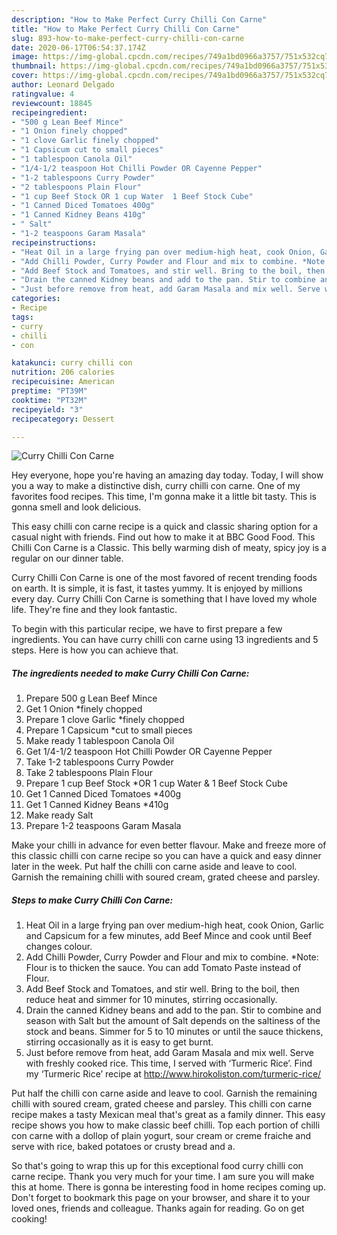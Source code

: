 ```yaml
---
description: "How to Make Perfect Curry Chilli Con Carne"
title: "How to Make Perfect Curry Chilli Con Carne"
slug: 893-how-to-make-perfect-curry-chilli-con-carne
date: 2020-06-17T06:54:37.174Z
image: https://img-global.cpcdn.com/recipes/749a1bd0966a3757/751x532cq70/curry-chilli-con-carne-recipe-main-photo.jpg
thumbnail: https://img-global.cpcdn.com/recipes/749a1bd0966a3757/751x532cq70/curry-chilli-con-carne-recipe-main-photo.jpg
cover: https://img-global.cpcdn.com/recipes/749a1bd0966a3757/751x532cq70/curry-chilli-con-carne-recipe-main-photo.jpg
author: Leonard Delgado
ratingvalue: 4
reviewcount: 18845
recipeingredient:
- "500 g Lean Beef Mince"
- "1 Onion finely chopped"
- "1 clove Garlic finely chopped"
- "1 Capsicum cut to small pieces"
- "1 tablespoon Canola Oil"
- "1/4-1/2 teaspoon Hot Chilli Powder OR Cayenne Pepper"
- "1-2 tablespoons Curry Powder"
- "2 tablespoons Plain Flour"
- "1 cup Beef Stock OR 1 cup Water  1 Beef Stock Cube"
- "1 Canned Diced Tomatoes 400g"
- "1 Canned Kidney Beans 410g"
- " Salt"
- "1-2 teaspoons Garam Masala"
recipeinstructions:
- "Heat Oil in a large frying pan over medium-high heat, cook Onion, Garlic and Capsicum for a few minutes, add Beef Mince and cook until Beef changes colour."
- "Add Chilli Powder, Curry Powder and Flour and mix to combine. *Note: Flour is to thicken the sauce. You can add Tomato Paste instead of Flour."
- "Add Beef Stock and Tomatoes, and stir well. Bring to the boil, then reduce heat and simmer for 10 minutes, stirring occasionally."
- "Drain the canned Kidney beans and add to the pan. Stir to combine and season with Salt but the amount of Salt depends on the saltiness of the stock and beans. Simmer for 5 to 10 minutes or until the sauce thickens, stirring occasionally as it is easy to get burnt."
- "Just before remove from heat, add Garam Masala and mix well. Serve with freshly cooked rice. This time, I served with ‘Turmeric Rice’. Find my ‘Turmeric Rice’ recipe at http://www.hirokoliston.com/turmeric-rice/"
categories:
- Recipe
tags:
- curry
- chilli
- con

katakunci: curry chilli con 
nutrition: 206 calories
recipecuisine: American
preptime: "PT39M"
cooktime: "PT32M"
recipeyield: "3"
recipecategory: Dessert

---
```



![Curry Chilli Con Carne](https://img-global.cpcdn.com/recipes/749a1bd0966a3757/751x532cq70/curry-chilli-con-carne-recipe-main-photo.jpg)

Hey everyone, hope you're having an amazing day today. Today, I will show you a way to make a distinctive dish, curry chilli con carne. One of my favorites food recipes. This time, I'm gonna make it a little bit tasty. This is gonna smell and look delicious.

This easy chilli con carne recipe is a quick and classic sharing option for a casual night with friends. Find out how to make it at BBC Good Food. This Chilli Con Carne is a Classic. This belly warming dish of meaty, spicy joy is a regular on our dinner table.

Curry Chilli Con Carne is one of the most favored of recent trending foods on earth. It is simple, it is fast, it tastes yummy. It is enjoyed by millions every day. Curry Chilli Con Carne is something that I have loved my whole life. They're fine and they look fantastic.


To begin with this particular recipe, we have to first prepare a few ingredients. You can have curry chilli con carne using 13 ingredients and 5 steps. Here is how you can achieve that.

<!--inarticleads1-->

##### The ingredients needed to make Curry Chilli Con Carne:

1. Prepare 500 g Lean Beef Mince
1. Get 1 Onion *finely chopped
1. Prepare 1 clove Garlic *finely chopped
1. Prepare 1 Capsicum *cut to small pieces
1. Make ready 1 tablespoon Canola Oil
1. Get 1/4-1/2 teaspoon Hot Chilli Powder OR Cayenne Pepper
1. Take 1-2 tablespoons Curry Powder
1. Take 2 tablespoons Plain Flour
1. Prepare 1 cup Beef Stock *OR 1 cup Water &amp; 1 Beef Stock Cube
1. Get 1 Canned Diced Tomatoes *400g
1. Get 1 Canned Kidney Beans *410g
1. Make ready  Salt
1. Prepare 1-2 teaspoons Garam Masala


Make your chilli in advance for even better flavour. Make and freeze more of this classic chilli con carne recipe so you can have a quick and easy dinner later in the week. Put half the chilli con carne aside and leave to cool. Garnish the remaining chilli with soured cream, grated cheese and parsley. 

<!--inarticleads2-->

##### Steps to make Curry Chilli Con Carne:

1. Heat Oil in a large frying pan over medium-high heat, cook Onion, Garlic and Capsicum for a few minutes, add Beef Mince and cook until Beef changes colour.
1. Add Chilli Powder, Curry Powder and Flour and mix to combine. *Note: Flour is to thicken the sauce. You can add Tomato Paste instead of Flour.
1. Add Beef Stock and Tomatoes, and stir well. Bring to the boil, then reduce heat and simmer for 10 minutes, stirring occasionally.
1. Drain the canned Kidney beans and add to the pan. Stir to combine and season with Salt but the amount of Salt depends on the saltiness of the stock and beans. Simmer for 5 to 10 minutes or until the sauce thickens, stirring occasionally as it is easy to get burnt.
1. Just before remove from heat, add Garam Masala and mix well. Serve with freshly cooked rice. This time, I served with ‘Turmeric Rice’. Find my ‘Turmeric Rice’ recipe at http://www.hirokoliston.com/turmeric-rice/


Put half the chilli con carne aside and leave to cool. Garnish the remaining chilli with soured cream, grated cheese and parsley. This chilli con carne recipe makes a tasty Mexican meal that&#39;s great as a family dinner. This easy recipe shows you how to make classic beef chilli. Top each portion of chilli con carne with a dollop of plain yogurt, sour cream or creme fraiche and serve with rice, baked potatoes or crusty bread and a. 

So that's going to wrap this up for this exceptional food curry chilli con carne recipe. Thank you very much for your time. I am sure you will make this at home. There is gonna be interesting food in home recipes coming up. Don't forget to bookmark this page on your browser, and share it to your loved ones, friends and colleague. Thanks again for reading. Go on get cooking!

